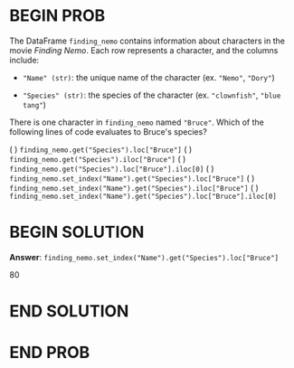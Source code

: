 # BEGIN PROB

The DataFrame `finding_nemo` contains information about characters in
the movie *Finding Nemo*. Each row represents a character, and the
columns include:

-   `"Name" (str)`: the unique name of the character (ex. `"Nemo"`,
    `"Dory"`)

-   `"Species" (str)`: the species of the character (ex. `"clownfish"`,
    `"blue tang"`)

There is one character in `finding_nemo` named `"Bruce"`. Which of the
following lines of code evaluates to Bruce's species?

( ) `finding_nemo.get("Species").loc["Bruce"]`
( ) `finding_nemo.get("Species").iloc["Bruce"]`
( ) `finding_nemo.get("Species").loc["Bruce"].iloc[0]`
( ) `finding_nemo.set_index("Name").get("Species").loc["Bruce"]`
( ) `finding_nemo.set_index("Name").get("Species").iloc["Bruce"]`
( ) `finding_nemo.set_index("Name").get("Species").loc["Bruce"].iloc[0]`

# BEGIN SOLUTION

**Answer**: `finding_nemo.set_index("Name").get("Species").loc["Bruce"]`

<average>80</average>

# END SOLUTION

# END PROB